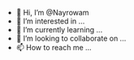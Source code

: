 - 👋 Hi, I’m @Nayrowam
- 👀 I’m interested in ...
- 🌱 I’m currently learning ...
- 💞️ I’m looking to collaborate on ...
- 📫 How to reach me ...

<!---
Nayrowam/Nayrowam is a ✨ special ✨ repository because its `README.md` (this file) appears on your GitHub profile.
You can click the Preview link to take a look at your changes.
--->
